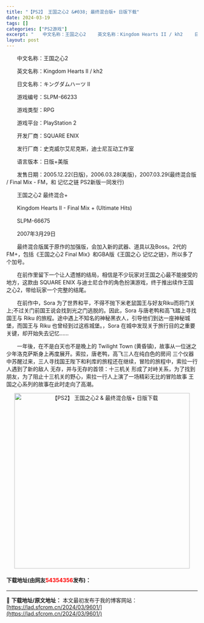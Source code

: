 ```yaml
---
title: "【PS2】 王国之心2 &#038; 最终混合版+ 日版下载"
date: 2024-03-19
tags: []
categories: ["PS2游戏"]
excerpt: "　　中文名称：王国之心2 　　英文名称：Kingdom Hearts II / kh2 　　日文名称：キングダムハーツ II 　　游戏编号：SLPM-66233 　　游戏类型：RPG 　　游戏平台：PlayStation 2 　　开发厂商：SQUARE ENIX 　　发行厂商：史克威尔艾尼克斯，迪士&hellip;"
layout: post
---
```


 <p>　　中文名称：王国之心2</p> <p>　　英文名称：Kingdom Hearts II / kh2</p> <p>　　日文名称：キングダムハーツ II</p> <p>　　游戏编号：SLPM-66233</p> <p>　　游戏类型：RPG</p> <p>　　游戏平台：PlayStation 2</p> <p>　　开发厂商：SQUARE ENIX</p> <p>　　发行厂商：史克威尔艾尼克斯，迪士尼互动工作室</p> <p>　　语言版本：日版+美版</p> <p>　　发售日期：2005.12.22(日版)，2006.03.28(美版)，2007.03.29(最终混合版 / Final Mix - FM，和 记忆之链 PS2新版一同发行)</p> <p>　　王国之心2 最终混合+</p> <p>　　Kingdom Hearts II - Final Mix + (Ultimate Hits)</p> <p>　　SLPM-66675</p> <p>　　2007年3月29日</p> <p>　　最终混合版属于原作的加强版，会加入新的武器、道具以及Boss。2代的FM+，包括《王国之心2 Final Mix》和GBA版《王国之心 记忆之链》，所以多了个加号。</p> <p>　　在前作里留下一个让人遗憾的结局，相信是不少玩家对王国之心最不能接受的地方，这款由 SQUARE ENIX 与迪士尼合作的角色扮演游戏，终于推出续作王国之心2，带给玩家一个完整的结尾。</p> <p>　　在前作中，Sora 为了世界和平，不得不抛下米老鼠国王与好友Riku而将门关上;不过关门前国王说会找到光之门逃脱的。因此，Sora 与唐老鸭和高飞踏上寻找国王与 Riku 的旅程。途中遇上不知名的神秘黑衣人，引导他们到达一座神秘城堡，而国王与 Riku 也曾经到过这栋城堡。，Sora 在城中发现关于旅行目的之重要关键，却开始失去记忆&hellip;&hellip;</p> <p>　　一年後，在不是白天也不是晚上的 Twilight Town (黄昏镇)，故事从一位迷之少年洛克萨斯身上再度展开。索拉，唐老鸭，高飞三人在纯白色的房间 三个仪器中苏醒过来，三人寻找国王陛下和利库的旅程还在继续，冒险的旅程中，索拉一行人遇到了新的敌人 无存，并与无存的首领：十三机关 形成了对峙关系，为了找到朋友，为了阻止十三机关的野心，索拉一行人上演了一场精彩无比的冒险故事 王国之心系列的故事在此时走向了高潮。</p> <p align="center"><img align="" border="0" src="https://lad.sfcrom.cn/wp-content/uploads/2024/03/20240319_65f9988f4429c.jpg" width="462" alt="【PS2】 王国之心2 &amp; 最终混合版+ 日版下载" /></p> <p><h4>下载地址(由网友<font color="red">54354356</font>发布)：</h4></p> 

---
📖 **下载地址/原文地址：** 本文最初发布于我的博客网站：[https://lad.sfcrom.cn/2024/03/9601/](https://lad.sfcrom.cn/2024/03/9601/)
